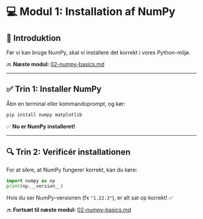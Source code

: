# 💻 Modul 1: Installation af NumPy

## 📌 **Introduktion**
Før vi kan bruge NumPy, skal vi installere det korrekt i vores Python-miljø.

🔜 **Næste modul:** [02-numpy-basics.md](02-numpy-basics.md)  

---

## ✅ **Trin 1: Installer NumPy**
Åbn en terminal eller kommandoprompt, og kør:
```bash
pip install numpy matplotlib
```
✅ **Nu er NumPy installeret!**  

---

## 🔍 **Trin 2: Verificér installationen**
For at sikre, at NumPy fungerer korrekt, kan du køre:
```python
import numpy as np
print(np.__version__)
```
Hvis du ser NumPy-versionen (fx `"1.22.3"`), er alt sat op korrekt! ✅  

🔜 **Fortsæt til næste modul:** [02-numpy-basics.md](02-numpy-basics.md)
